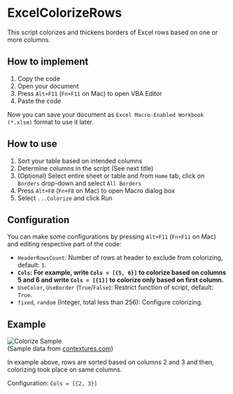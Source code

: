 # ExcelColorizeRows

This script colorizes and thickens borders of Excel rows based on one or more columns.


## How to implement
1. Copy the code
2. Open your document
3. Press `Alt+F11` (`Fn+F11` on Mac) to open VBA Editor
4. Paste the code

Now you can save your document as `Excel Macro-Enabled Workbook (*.xlsm)` format to use it later.


## How to use
1. Sort your table based on intended columns
2. Determine columns in the script (See next title)
3. (Optional) Select entire sheet or table and from `Home` tab, click on `Borders` drop-down and select `All Borders`
4. Press `Alt+F8` (`Fn+F8` on Mac) to open Macro dialog box
5. Select `...Colorize` and click Run


## Configuration
You can make some configurations by pressing `Alt+F11` (`Fn+F11` on Mac) and editing respective part of the code:
- `HeaderRowsCount`: Number of rows at header to exclude from colorizing, default: `1`.
- **`Cols`: For example, write `Cols = [{5, 6}]` to colorize based on columns 5 and 6 and write `Cols = [{1}]` to colorize only based on first column.**
- `UseColor`, `UseBorder` (`True`/`False`): Restrict function of script, default: `True`.
- `fixed`, `random` (Integer, total less than 256): Configure colorizing.


## Example
![Colorize Sample](https://www.alvandsoft.com/cloud123/excel_colorize.png)  
(Sample data from [contextures.com](https://www.contextures.com/xlsampledata01.html))

In example above, rows are sorted based on columns 2 and 3 and then, colorizing took place on same columns.

Configuration: `Cols = [{2, 3}]`
